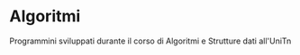 Algoritmi
=========

Programmini sviluppati durante il corso di Algoritmi e Strutture dati all'UniTn
